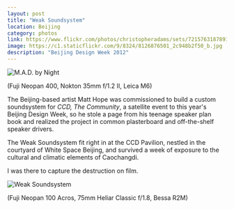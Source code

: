 ```yaml
---
layout: post
title: "Weak Soundsystem"
location: Beijing
category: photos
link: https://www.flickr.com/photos/christopheradams/sets/72157631878910877/
image: https://c1.staticflickr.com/9/8324/8126876501_2c948b2f50_b.jpg
description: "Beijing Design Week 2012"
---
```


![M.A.D. by Night](https://c1.staticflickr.com/9/8324/8126876501_2c948b2f50_b.jpg)

(Fuji Neopan 400, Nokton 35mm f/1.2 II, Leica M6)

The Beijing-based artist Matt Hope was commissioned to build a custom
soundsystem for *CCD, The Community*, a satellite event to this year's Beijing
Design Week, so he stole a page from his teenage speaker plan book and realized
the project in common plasterboard and off-the-shelf speaker drivers.

The Weak Soundsystem fit right in at the CCD Pavilion, nestled in the courtyard
of White Space Beijing, and survived a week of exposure to the cultural and
climatic elements of Caochangdi.

I was there to capture the destruction on film.

![Weak Soundsystem](https://c1.staticflickr.com/9/8048/8111359498_b14184b320_b.jpg)

(Fuji Neopan 100 Acros, 75mm Heliar Classic f/1.8, Bessa R2M)
